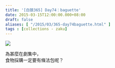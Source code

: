 ```yaml
---
title: '[白狼365] Day74：baguette'
date: 2015-03-15T12:00:00.000+08:00
draft: false
aliases: [ "/2015/03/365-day74baguette.html" ]
tags : [collections - zaku]
---
```


![](/images/zaku074.jpg)

為甚麼在劇集中，  
食物採購一定要有條法包呢？
